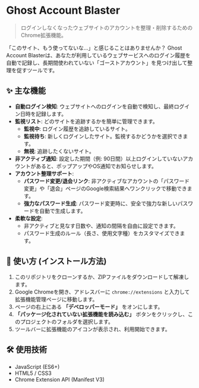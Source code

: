 # Ghost Account Blaster

> ログインしなくなったウェブサイトのアカウントを整理・削除するためのChrome拡張機能。

「このサイト、もう使ってないな...」と感じることはありませんか？ Ghost Account Blasterは、あなたが利用しているウェブサービスへのログイン履歴を自動で記録し、長期間使われていない「ゴーストアカウント」を見つけ出して整理を促すツールです。

## ✨ 主な機能

- **自動ログイン検知**: ウェブサイトへのログインを自動で検知し、最終ログイン日時を記録します。
- **監視リスト**: どのサイトを追跡するかを簡単に管理できます。
  - **監視中**: ログイン履歴を追跡しているサイト。
  - **監視待ち**: 新しくログインしたサイト。監視するかどうかを選択できます。
  - **無視**: 追跡したくないサイト。
- **非アクティブ通知**: 設定した期間（例: 90日間）以上ログインしていないアカウントがあると、ポップアップやOS通知でお知らせします。
- **アカウント整理サポート**:
  - **パスワード変更/退会リンク**: 非アクティブなアカウントの「パスワード変更」や「退会」ページのGoogle検索結果へワンクリックで移動できます。
  - **強力なパスワード生成**: パスワード変更時に、安全で強力な新しいパスワードを自動で生成します。
- **柔軟な設定**:
  - 非アクティブと見なす日数や、通知の間隔を自由に設定できます。
  - パスワード生成のルール（長さ、使用文字種）をカスタマイズできます。

## 🚀 使い方 (インストール方法)

1. このリポジトリをクローンするか、ZIPファイルをダウンロードして解凍します。
2. Google Chromeを開き、アドレスバーに `chrome://extensions` と入力して拡張機能管理ページに移動します。
3. ページの右上にある **「デベロッパーモード」** をオンにします。
4. **「パッケージ化されていない拡張機能を読み込む」** ボタンをクリックし、このプロジェクトのフォルダを選択します。
5. ツールバーに拡張機能のアイコンが表示され、利用開始できます。

## 🛠️ 使用技術

- JavaScript (ES6+)
- HTML5 / CSS3
- Chrome Extension API (Manifest V3)
